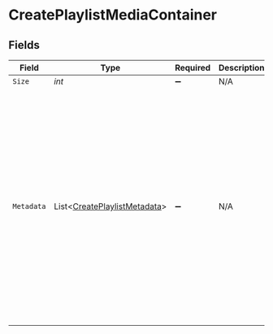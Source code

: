 # CreatePlaylistMediaContainer


## Fields

| Field                                                                                                                                                                                                                                                                                                                                                                                                                                                                                | Type                                                                                                                                                                                                                                                                                                                                                                                                                                                                                 | Required                                                                                                                                                                                                                                                                                                                                                                                                                                                                             | Description                                                                                                                                                                                                                                                                                                                                                                                                                                                                          | Example                                                                                                                                                                                                                                                                                                                                                                                                                                                                              |
| ------------------------------------------------------------------------------------------------------------------------------------------------------------------------------------------------------------------------------------------------------------------------------------------------------------------------------------------------------------------------------------------------------------------------------------------------------------------------------------ | ------------------------------------------------------------------------------------------------------------------------------------------------------------------------------------------------------------------------------------------------------------------------------------------------------------------------------------------------------------------------------------------------------------------------------------------------------------------------------------ | ------------------------------------------------------------------------------------------------------------------------------------------------------------------------------------------------------------------------------------------------------------------------------------------------------------------------------------------------------------------------------------------------------------------------------------------------------------------------------------ | ------------------------------------------------------------------------------------------------------------------------------------------------------------------------------------------------------------------------------------------------------------------------------------------------------------------------------------------------------------------------------------------------------------------------------------------------------------------------------------ | ------------------------------------------------------------------------------------------------------------------------------------------------------------------------------------------------------------------------------------------------------------------------------------------------------------------------------------------------------------------------------------------------------------------------------------------------------------------------------------ |
| `Size`                                                                                                                                                                                                                                                                                                                                                                                                                                                                               | *int*                                                                                                                                                                                                                                                                                                                                                                                                                                                                                | :heavy_minus_sign:                                                                                                                                                                                                                                                                                                                                                                                                                                                                   | N/A                                                                                                                                                                                                                                                                                                                                                                                                                                                                                  | 7                                                                                                                                                                                                                                                                                                                                                                                                                                                                                    |
| `Metadata`                                                                                                                                                                                                                                                                                                                                                                                                                                                                           | List<[CreatePlaylistMetadata](../../Models/Requests/CreatePlaylistMetadata.md)>                                                                                                                                                                                                                                                                                                                                                                                                      | :heavy_minus_sign:                                                                                                                                                                                                                                                                                                                                                                                                                                                                   | N/A                                                                                                                                                                                                                                                                                                                                                                                                                                                                                  | [<br/>{<br/>"ratingKey": "96",<br/>"key": "/playlists/96/items",<br/>"guid": "com.plexapp.agents.none://a2f92937-1408-40e2-b022-63a8a9377e55",<br/>"type": "playlist",<br/>"title": "A Great Playlist",<br/>"summary": "What a great playlist",<br/>"smart": false,<br/>"playlistType": "video",<br/>"icon": "playlist://image.smart",<br/>"viewCount": 1,<br/>"lastViewedAt": 1705719589,<br/>"leafCount": 1,<br/>"addedAt": 1705719589,<br/>"updatedAt": 1705724593,<br/>"composite": "/playlists/96/composite/1705724593",<br/>"duration": 141000<br/>}<br/>] |